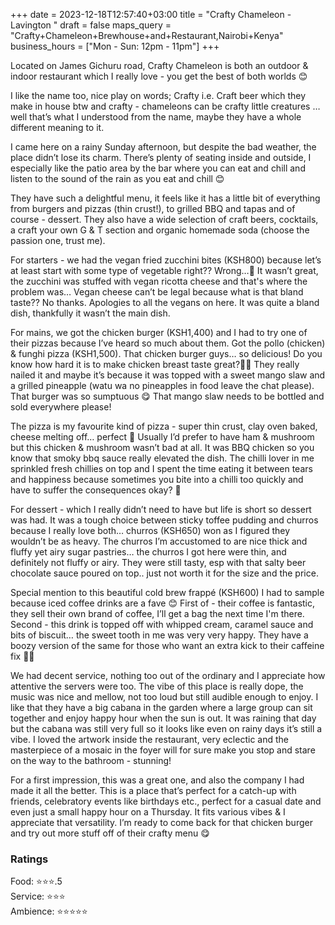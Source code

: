 +++
date = 2023-12-18T12:57:40+03:00
title = "Crafty Chameleon - Lavington "
draft = false
maps_query = "Crafty+Chameleon+Brewhouse+and+Restaurant,Nairobi+Kenya"
business_hours = ["Mon - Sun: 12pm - 11pm"]
+++

Located on James Gichuru road, Crafty Chameleon is both an outdoor & indoor restaurant which I really love - you get the best of both worlds 😊

I like the name too, nice play on words; Crafty i.e. Craft beer which they make in house btw and crafty - chameleons can be crafty little creatures … well that’s what I understood from the name, maybe they have a whole different meaning to it.

I came here on a rainy Sunday afternoon, but despite the bad weather, the place didn’t lose its charm. There’s plenty of seating inside and outside, I especially like the patio area by the bar where you can eat and chill and listen to the sound of the rain as you eat and chill 😊

They have such a delightful menu, it feels like it has a little bit of everything from burgers and pizzas (thin crust!), to grilled BBQ and tapas and of course - dessert. They also have a wide selection of craft beers, cocktails, a craft your own G & T section and organic homemade soda (choose the passion one, trust me).

For starters - we had the vegan fried zucchini bites (KSH800) because let’s at least start with some type of vegetable right?? Wrong…😬 It wasn’t great, the zucchini was stuffed with vegan ricotta cheese and that's where the problem was… Vegan cheese can’t be legal because what is that bland taste?? No thanks. Apologies to all the vegans on here. It was quite a bland dish, thankfully it wasn’t the main dish.

For mains, we got the chicken burger (KSH1,400) and I had to try one of their pizzas because I’ve heard so much about them. Got the pollo (chicken) & funghi pizza (KSH1,500). That chicken burger guys… so delicious! Do you know how hard it is to make chicken breast taste great?😮‍💨 They really nailed it and maybe it’s because it was topped with a sweet mango slaw and a grilled pineapple (watu wa no pineapples in food leave the chat please). That burger was so sumptuous 😋 That mango slaw needs to be bottled and sold everywhere please!

The pizza is my favourite kind of pizza - super thin crust, clay oven baked, cheese melting off… perfect 🤤 Usually I’d prefer to have ham & mushroom but this chicken & mushroom wasn’t bad at all. It was BBQ chicken so you know that smoky bbq sauce really elevated the dish. The chilli lover in me sprinkled fresh chillies on top and I spent the time eating it between tears and happiness because sometimes you bite into a chilli too quickly and have to suffer the consequences okay? 🥵

For dessert - which I really didn’t need to have but life is short so dessert was had. It was a tough choice between sticky toffee pudding and churros because I really love both… churros (KSH650) won as I figured they wouldn’t be as heavy. The churros I’m accustomed to are nice thick and fluffy yet airy sugar pastries… the churros I got here were thin, and definitely not fluffy or airy. They were still tasty, esp with that salty beer chocolate sauce poured on top.. just not worth it for the size and the price.

Special mention to this beautiful cold brew frappé (KSH600) I had to sample because iced coffee drinks are a fave 😊 First of - their coffee is fantastic, they sell their own brand of coffee, I’ll get a bag the next time I'm there. Second - this drink is topped off with whipped cream, caramel sauce and bits of biscuit… the sweet tooth in me was very very happy. They have a boozy version of the same for those who want an extra kick to their caffeine fix 👌🏾

We had decent service, nothing too out of the ordinary and I appreciate how attentive the servers were too. The vibe of this place is really dope, the music was nice and mellow, not too loud but still audible enough to enjoy. I like that they have a big cabana in the garden where a large group can sit together and enjoy happy hour when the sun is out. It was raining that day but the cabana was still very full so it looks like even on rainy days it’s still a vibe. I loved the artwork inside the restaurant, very eclectic and the masterpiece of a mosaic in the foyer will for sure make you stop and stare on the way to the bathroom - stunning!

For a first impression, this was a great one, and also the company I had made it all the better. This is a place that’s perfect for a catch-up with friends, celebratory events like birthdays etc., perfect for a casual date and even just a small happy hour on a Thursday. It fits various vibes & I appreciate that versatility. I’m ready to come back for that chicken burger and try out more stuff off of their crafty menu 😋

### Ratings

Food: ⭐️⭐️⭐️.5<br>
Service: ⭐️⭐️⭐️<br>
Ambience: ⭐️⭐️⭐️⭐️⭐️<br>

